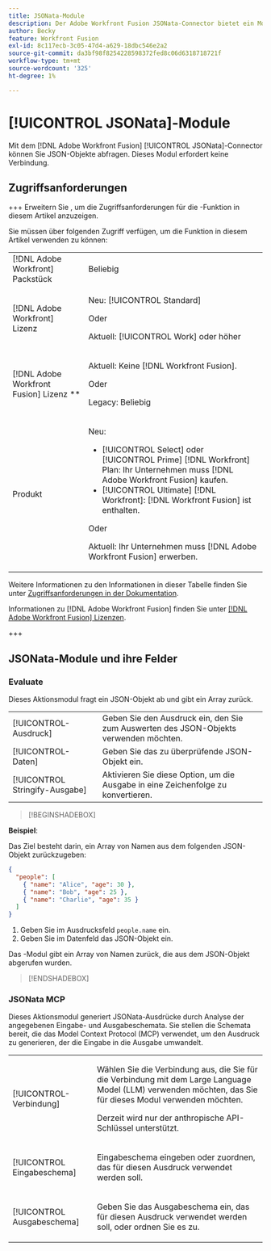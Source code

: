 ```yaml
---
title: JSONata-Module
description: Der Adobe Workfront Fusion JSONata-Connector bietet ein Modul zur Verarbeitung von Daten im JSON-Format, damit Adobe Workfront Fusion weiter mit dem Dateninhalt arbeiten kann.
author: Becky
feature: Workfront Fusion
exl-id: 8c117ecb-3c05-47d4-a629-18dbc546e2a2
source-git-commit: da3bf98f8254228598372fed8c06d6318718721f
workflow-type: tm+mt
source-wordcount: '325'
ht-degree: 1%

---
```


# [!UICONTROL JSONata]-Module

Mit dem [!DNL Adobe Workfront Fusion] [!UICONTROL JSONata]-Connector können Sie JSON-Objekte abfragen. Dieses Modul erfordert keine Verbindung.

## Zugriffsanforderungen

+++ Erweitern Sie , um die Zugriffsanforderungen für die -Funktion in diesem Artikel anzuzeigen.

Sie müssen über folgenden Zugriff verfügen, um die Funktion in diesem Artikel verwenden zu können:

<table style="table-layout:auto">
 <col> 
 <col> 
 <tbody> 
  <tr> 
   <td role="rowheader">[!DNL Adobe Workfront] Packstück</td> 
   <td> <p>Beliebig</p> </td> 
  </tr> 
  <tr data-mc-conditions=""> 
   <td role="rowheader">[!DNL Adobe Workfront] Lizenz</td> 
   <td> <p>Neu: [!UICONTROL Standard]</p><p>Oder</p><p>Aktuell: [!UICONTROL Work] oder höher</p> </td> 
  </tr> 
  <tr> 
   <td role="rowheader">[!DNL Adobe Workfront Fusion] Lizenz **</td> 
   <td>
   <p>Aktuell: Keine [!DNL Workfront Fusion].</p>
   <p>Oder</p>
   <p>Legacy: Beliebig </p>
   </td> 
  </tr> 
  <tr> 
   <td role="rowheader">Produkt</td> 
   <td>
   <p>Neu:</p> <ul><li>[!UICONTROL Select] oder [!UICONTROL Prime] [!DNL Workfront] Plan: Ihr Unternehmen muss [!DNL Adobe Workfront Fusion] kaufen.</li><li>[!UICONTROL Ultimate] [!DNL Workfront]: [!DNL Workfront Fusion] ist enthalten.</li></ul>
   <p>Oder</p>
   <p>Aktuell: Ihr Unternehmen muss [!DNL Adobe Workfront Fusion] erwerben.</p>
   </td> 
  </tr>
 </tbody> 
</table>

Weitere Informationen zu den Informationen in dieser Tabelle finden Sie unter [Zugriffsanforderungen in der Dokumentation](/help/workfront-fusion/references/licenses-and-roles/access-level-requirements-in-documentation.md).

Informationen zu [!DNL Adobe Workfront Fusion] finden Sie unter [[!DNL Adobe Workfront Fusion] Lizenzen](/help/workfront-fusion/set-up-and-manage-workfront-fusion/licensing-operations-overview/license-automation-vs-integration.md).

+++

## JSONata-Module und ihre Felder

### Evaluate

Dieses Aktionsmodul fragt ein JSON-Objekt ab und gibt ein Array zurück.

<table style="table-layout:auto"> 
 <col data-mc-conditions=""> 
 <col data-mc-conditions=""> 
 <tbody> 
  <tr> 
   <td role="rowheader">[!UICONTROL-Ausdruck]</td> 
   <td>Geben Sie den Ausdruck ein, den Sie zum Auswerten des JSON-Objekts verwenden möchten. </td> 
  </tr> 
  <tr> 
   <td role="rowheader">[!UICONTROL-Daten] </td> 
   <td> Geben Sie das zu überprüfende JSON-Objekt ein.  </td> 
  </tr> 
  <tr> 
   <td role="rowheader">[!UICONTROL Stringify-Ausgabe] </td> 
   <td> Aktivieren Sie diese Option, um die Ausgabe in eine Zeichenfolge zu konvertieren.  </td> 
  </tr> 
  </tbody>
  </table>

>[!BEGINSHADEBOX]

**Beispiel**:

Das Ziel besteht darin, ein Array von Namen aus dem folgenden JSON-Objekt zurückzugeben:

```JSON
{
  "people": [
    { "name": "Alice", "age": 30 },
    { "name": "Bob", "age": 25 },
    { "name": "Charlie", "age": 35 }
  ]
}
```

1. Geben Sie im Ausdrucksfeld `people.name` ein.
1. Geben Sie im Datenfeld das JSON-Objekt ein.

Das -Modul gibt ein Array von Namen zurück, die aus dem JSON-Objekt abgerufen wurden.

>[!ENDSHADEBOX]



### JSONata MCP

Dieses Aktionsmodul generiert JSONata-Ausdrücke durch Analyse der angegebenen Eingabe- und Ausgabeschemata. Sie stellen die Schemata bereit, die das Model Context Protocol (MCP) verwendet, um den Ausdruck zu generieren, der die Eingabe in die Ausgabe umwandelt.




<table style="table-layout:auto"> 
 <col> 
 <col> 
 <tbody> 
  <tr> 
   <td role="rowheader">[!UICONTROL-Verbindung]</td> 
   <td> <p>Wählen Sie die Verbindung aus, die Sie für die Verbindung mit dem Large Language Model (LLM) verwenden möchten, das Sie für dieses Modul verwenden möchten.</p> <p>Derzeit wird nur der anthropische API-Schlüssel unterstützt.</p></td> 
  </tr> 
  <tr> 
   <td role="rowheader">[!UICONTROL Eingabeschema]</td> 
   <td> <p>Eingabeschema eingeben oder zuordnen, das für diesen Ausdruck verwendet werden soll.</p> </td> 
  </tr> 
  <tr> 
   <td role="rowheader">[!UICONTROL Ausgabeschema]</td> 
   <td> <p>Geben Sie das Ausgabeschema ein, das für diesen Ausdruck verwendet werden soll, oder ordnen Sie es zu.</p> </td> 
  </tr> 
 </tbody> 
</table>
